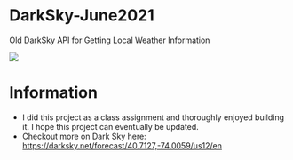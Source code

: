 # DarkSky-June2021
Old DarkSky API for Getting Local Weather Information

<img src=https://www.patentlyapple.com/.a/6a0120a5580826970c0263ec24aae2200c-pi>

# Information
- I did this project as a class assignment and thoroughly enjoyed building it. I hope this project can eventually be updated. 
- Checkout more on Dark Sky here: https://darksky.net/forecast/40.7127,-74.0059/us12/en
